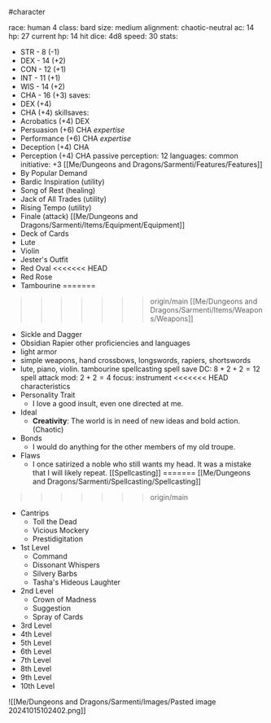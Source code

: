 #character

race: human 4
class: bard
size: medium
alignment: chaotic-neutral
ac: 14
hp: 27
current hp: 14
hit dice: 4d8
speed: 30
stats:
 - STR -  8 (-1)
 - DEX - 14 (+2)
 - CON - 12 (+1)
 - INT - 11 (+1)
 - WIS - 14 (+2)
 - CHA - 16 (+3)
saves:
 - DEX (+4)
 - CHA (+4)
 skillsaves:
  - Acrobatics (+4) DEX
  - Persuasion (+6) CHA *expertise*
  - Performance (+6) CHA *expertise*
  - Deception (+4) CHA
  - Perception (+4) CHA
passive perception: 12
languages: common
initiative: +3
[[Me/Dungeons and Dragons/Sarmenti/Features/Features]]
 - By Popular Demand
 - Bardic Inspiration (utility)
 - Song of Rest (healing)
 - Jack of All Trades (utility)
 - Rising Tempo (utility)
 - Finale (attack)
[[Me/Dungeons and Dragons/Sarmenti/Items/Equipment/Equipment]]
 - Deck of Cards
 - Lute
 - Violin
 - Jester's Outfit
 - Red Oval
<<<<<<< HEAD
 - Red Rose
 - Tambourine
=======
>>>>>>> origin/main
[[Me/Dungeons and Dragons/Sarmenti/Items/Weapons/Weapons]]
 - Sickle and Dagger
 - Obsidian Rapier
other proficiencies and languages
 - light armor
 - simple weapons, hand crossbows, longswords, rapiers, shortswords
 - lute, piano, violin. tambourine
 spellcasting
 spell save DC: $8 + 2 + 2 = 12$
 spell attack mod: $2 + 2 = 4$
 focus: instrument
<<<<<<< HEAD
 characteristics
  - Personality Trait
	  - I love a good insult, even one directed at me.
  - Ideal
	  - **Creativity**: The world is in need of new ideas and bold action. (Chaotic)
  - Bonds
	  - I would do anything for the other members of my old troupe.
  - Flaws
	  - I once satirized a noble who still wants my head. It was a mistake that I will likely repeat.
 [[Spellcasting]]
=======
 [[Me/Dungeons and Dragons/Sarmenti/Spellcasting/Spellcasting]]
>>>>>>> origin/main
 - Cantrips
	  - Toll the Dead
	  - Vicious Mockery
	  - Prestidigitation
 - 1st Level
	 - Command
	 - Dissonant Whispers
	 - Silvery Barbs
	 - Tasha's Hideous Laughter
 - 2nd Level
	 - Crown of Madness
	 - Suggestion
	 - Spray of Cards
 - 3rd Level
 - 4th Level
 - 5th Level
 - 6th Level
 - 7th Level
 - 8th Level
 - 9th Level
 - 10th Level

![[Me/Dungeons and Dragons/Sarmenti/Images/Pasted image 20241015102402.png]]
 
 
 
